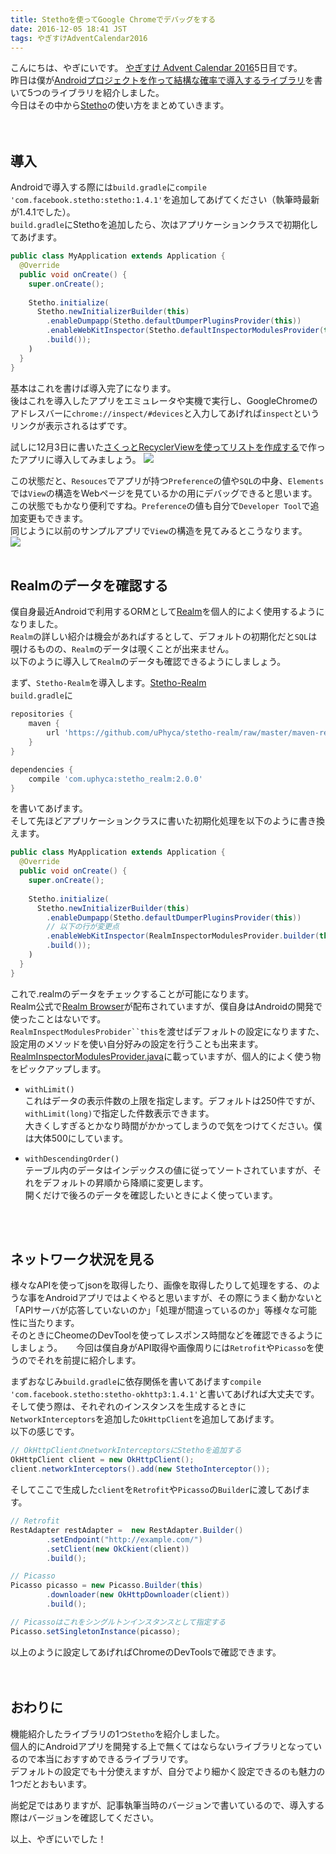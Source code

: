 ```yaml
---
title: Stethoを使ってGoogle Chromeでデバッグをする
date: 2016-12-05 18:41 JST
tags: やぎすけAdventCalendar2016
---
```


こんにちは、やぎにいです。
[やぎすけ Advent Calendar 2016](http://www.adventar.org/calendars/1800)5日目です。  
昨日は僕が[Androidプロジェクトを作って結構な確率で導入するライブラリ](https://blog.yagi2.com/2016/12/04/recommended-android-library.html)を書いて5つのライブラリを紹介しました。  
今日はその中から[Stetho](https://github.com/facebook/stetho)の使い方をまとめていきます。  
<br><br>
## 導入
Androidで導入する際には`build.gradle`に`compile 'com.facebook.stetho:stetho:1.4.1'`を追加してあげてください（執筆時最新が1.4.1でした）。  
`build.gradle`にStethoを追加したら、次はアプリケーションクラスで初期化してあげます。

```java
public class MyApplication extends Application {
  @Override
  public void onCreate() {
    super.onCreate();
    
    Stetho.initialize(
      Stetho.newInitializerBuilder(this)
        .enableDumpapp(Stetho.defaultDumperPluginsProvider(this))
        .enableWebKitInspector(Stetho.defaultInspectorModulesProvider(this))
        .build());
    )
  }
}
```

基本はこれを書けば導入完了になります。  
後はこれを導入したアプリをエミュレータや実機で実行し、GoogleChromeのアドレスバーに`chrome://inspect/#devices`と入力してあげれば`inspect`というリンクが表示されるはずです。 
  
試しに12月3日に書いた[さくっとRecyclerViewを使ってリストを作成する](https://blog.yagi2.com/2016/12/03/how-to-use-recyclervie.html)で作ったアプリに導入してみましょう。
![](2016/12-05-how-to-use-stetho-001.png)

この状態だと、`Resouces`でアプリが持つ`Preference`の値や`SQL`の中身、`Elements`では`View`の構造をWebページを見ているかの用にデバッグできると思います。
この状態でもかなり便利ですね。`Preference`の値も自分で`Developer Tool`で追加変更もできます。  
同じように以前のサンプルアプリで`View`の構造を見てみるとこうなります。  
![](2016/12-05-how-to-use-stetho-002.png)
<br><br>
## Realmのデータを確認する
僕自身最近Androidで利用するORMとして[Realm](https://realm.io/jp/)を個人的によく使用するようになりました。  
`Realm`の詳しい紹介は機会があればするとして、デフォルトの初期化だと`SQL`は覗けるものの、`Realm`のデータは覗くことが出来ません。  
以下のように導入して`Realm`のデータも確認できるようにしましょう。  
  
まず、`Stetho-Realm`を導入します。[Stetho-Realm](https://github.com/uPhyca/stetho-realm)  
`build.gradle`に

```gradle
repositories {
    maven {
        url 'https://github.com/uPhyca/stetho-realm/raw/master/maven-repo'
    }
}

dependencies {
    compile 'com.uphyca:stetho_realm:2.0.0'
}
```

を書いてあげます。  
そして先ほどアプリケーションクラスに書いた初期化処理を以下のように書き換えます。  

```java
public class MyApplication extends Application {
  @Override
  public void onCreate() {
    super.onCreate();
    
    Stetho.initialize(
      Stetho.newInitializerBuilder(this)
        .enableDumpapp(Stetho.defaultDumperPluginsProvider(this))
        // 以下の行が変更点
        .enableWebKitInspector(RealmInspectorModulesProvider.builder(this).build())
        .build());
    )
  }
}
```

これで.realmのデータをチェックすることが可能になります。  
Realm公式で[Realm Browser](https://realm.io/jp/docs/java/latest/#realm-browser)が配布されていますが、僕自身はAndroidの開発で使ったことはないです。  
`RealmInspectModulesProbider``this`を渡せばデフォルトの設定になりますた、設定用のメソッドを使い自分好みの設定を行うことも出来ます。
[RealmInspectorModulesProvider.java](https://github.com/uPhyca/stetho-realm/blob/master/stetho_realm/src/main/java/com/uphyca/stetho_realm/RealmInspectorModulesProvider.java)に載っていますが、個人的によく使う物をピックアップします。  

* `withLimit()`  
これはデータの表示件数の上限を指定します。デフォルトは250件ですが、`withLimit(long)`で指定した件数表示できます。  
大きくしすぎるとかなり時間がかかってしまうので気をつけてください。僕は大体500にしています。  

* `withDescendingOrder()`  
テーブル内のデータはインデックスの値に従ってソートされていますが、それをデフォルトの昇順から降順に変更します。  
開くだけで後ろのデータを確認したいときによく使っています。  

<br><br>
## ネットワーク状況を見る
様々なAPIを使ってjsonを取得したり、画像を取得したりして処理をする、のような事をAndroidアプリではよくやると思いますが、その際にうまく動かないと「APIサーバが応答していないのか」「処理が間違っているのか」等様々な可能性に当たります。  
そのときにCheomeのDevToolを使ってレスポンス時間などを確認できるようにしましょう。 　
今回は僕自身がAPI取得や画像周りには`Retrofit`や`Picasso`を使うのでそれを前提に紹介します。  
  
まずおなじみ`build.gradle`に依存関係を書いてあげます`compile 'com.facebook.stetho:stetho-okhttp3:1.4.1'`と書いてあげれば大丈夫です。  
そして使う際は、それぞれのインスタンスを生成するときに`NetworkInterceptors`を追加した`OkHttpClient`を追加してあげます。  
以下の感じです。  

```java
// OkHttpClientのnetworkInterceptorsにStethoを追加する
OkHttpClient client = new OkHttpClient();
client.networkInterceptors().add(new StethoInterceptor());
```

そしてここで生成した`client`を`Retrofit`や`Picasso`の`Builder`に渡してあげます。

```java
// Retrofit
RestAdapter restAdapter =  new RestAdapter.Builder()
        .setEndpoint("http://example.com/")
        .setClient(new OkCkient(client))
        .build();

// Picasso
Picasso picasso = new Picasso.Builder(this)
        .downloader(new OkHttpDownloader(client))
        .build();

// Picassoはこれをシングルトンインスタンスとして指定する
Picasso.setSingletonInstance(picasso);
```

以上のように設定してあげればChromeのDevToolsで確認できます。  
<br><br>
## おわりに
機能紹介したライブラリの1つ`Stetho`を紹介しました。  
個人的にAndroidアプリを開発する上で無くてはならないライブラリとなっているので本当におすすめできるライブラリです。  
デフォルトの設定でも十分使えますが、自分でより細かく設定できるのも魅力の1つだとおもいます。
  
尚蛇足ではありますが、記事執筆当時のバージョンで書いているので、導入する際はバージョンを確認してください。  
  
以上、やぎにいでした！